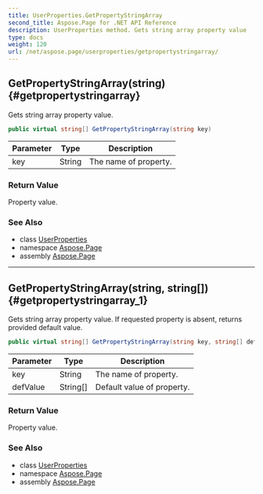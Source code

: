 ```yaml
---
title: UserProperties.GetPropertyStringArray
second_title: Aspose.Page for .NET API Reference
description: UserProperties method. Gets string array property value
type: docs
weight: 120
url: /net/aspose.page/userproperties/getpropertystringarray/
---
```

## GetPropertyStringArray(string) {#getpropertystringarray}

Gets string array property value.

```csharp
public virtual string[] GetPropertyStringArray(string key)
```

| Parameter | Type | Description |
| --- | --- | --- |
| key | String | The name of property. |

### Return Value

Property value.

### See Also

* class [UserProperties](../)
* namespace [Aspose.Page](../../userproperties/)
* assembly [Aspose.Page](../../../)

---

## GetPropertyStringArray(string, string[]) {#getpropertystringarray_1}

Gets string array property value. If requested property is absent, returns provided default value.

```csharp
public virtual string[] GetPropertyStringArray(string key, string[] defValue)
```

| Parameter | Type | Description |
| --- | --- | --- |
| key | String | The name of property. |
| defValue | String[] | Default value of property. |

### Return Value

Property value.

### See Also

* class [UserProperties](../)
* namespace [Aspose.Page](../../userproperties/)
* assembly [Aspose.Page](../../../)


